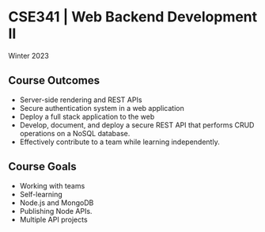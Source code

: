 # CSE341 | Web Backend Development II
Winter 2023

## Course Outcomes
- Server-side rendering and REST APIs
- Secure authentication system in a web application
- Deploy a full stack application to the web
- Develop, document, and deploy a secure REST API that performs CRUD operations on a NoSQL database.
- Effectively contribute to a team while learning independently.

## Course Goals
- Working with teams
- Self-learning
- Node.js and MongoDB
- Publishing Node APIs.
- Multiple API projects
